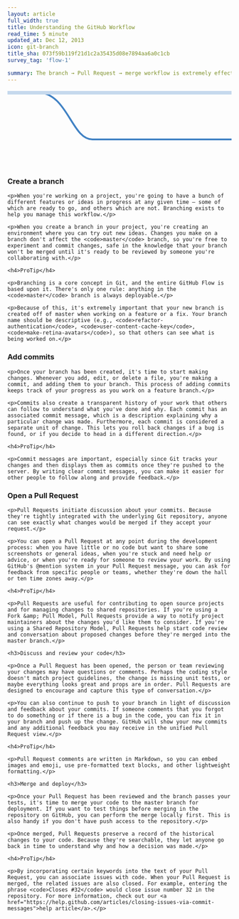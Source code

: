 ```yaml
---
layout: article
full_width: true
title: Understanding the GitHub Workflow
read_time: 5 minute
updated_at: Dec 12, 2013
icon: git-branch
title_sha: 073f59b119f21d1c2a35435d08e7894aa6a0c1cb
survey_tag: 'flow-1'

summary: The branch → Pull Request → merge workflow is extremely effective. This guide explains these concepts so that you can level up your development process.
---
```


<script type="text/javascript" src="/javascripts/snap.svg-min.js"></script>
<script type="text/javascript" src="flow.js"></script>
<link rel="stylesheet" type="text/css" href="flow.css">

<div class="features-branch-diagram" id="js-features-branch-diagram">

  <svg width="930px" height="320px" id="js-features-branch-diagram-svg" xmlns="http://www.w3.org/2000/svg">
    <path d="M66.2711864,5.96363636 C135.523206,5.96363636 143.460673,112 191.02837,112 C238.596067,112 681.049887,112 725.83852,112 C770.627152,112 786.056674,5.95721244 855.110732,5.96363636" id="js-branch-diagram-branch" stroke="#4182C4" stroke-width="4" fill="none"></path>
    <path d="M0,7 L766,7 L920,7" id="js-branch-diagram-master" stroke="#c6d9ed" stroke-width="8"></path>
    <path id="js-branch-diagram-arrow" d="M907.2,10 C910.98,8.95 915.22,8.05 918,7 C914.22,5.95 910.98,5.05 907.2,4" stroke="#c6d9ed" stroke-width="8" fill="none"></path>
  </svg>

  <div class="diagram-icon js-diagram-icon diagram-icon-branch" data-diagram-step="branch">
    <span class="mega-octicon octicon-git-branch"></span>
  </div>
  <div class="diagram-icon-small js-diagram-icon-small diagram-icon-commit-1" data-diagram-step="commits">
    <span class="mega-octicon octicon-git-commit"></span>
  </div>
  <div class="diagram-icon-small js-diagram-icon-small diagram-icon-commit-2" data-diagram-step="commits">
    <span class="mega-octicon octicon-git-commit"></span>
  </div>
  <div class="diagram-icon-small js-diagram-icon-small diagram-icon-commit-3" data-diagram-step="commits">
    <span class="mega-octicon octicon-git-commit"></span>
  </div>
  <div class="diagram-icon js-diagram-icon diagram-icon-pr" data-diagram-step="pr">
    <span class="mega-octicon octicon-git-pull-request"></span>
  </div>
  <div class="diagram-icon js-diagram-icon diagram-icon-merge" data-diagram-step="merge">
    <span class="mega-octicon octicon-git-merge"></span>
  </div>
  <div class="diagram-icon-small js-diagram-icon-small diagram-icon-discussion-1" data-diagram-step="code-review">
    <span class="mega-octicon octicon-comment-discussion"></span>
  </div>
  <div class="diagram-icon-small js-diagram-icon-small diagram-icon-commit-4" data-diagram-step="code-review">
    <span class="mega-octicon octicon-git-commit"></span>
  </div>
  <div class="diagram-icon-small js-diagram-icon-small diagram-icon-discussion-2" data-diagram-step="code-review">
    <span class="mega-octicon octicon-comment-discussion"></span>
  </div>
  <div class="diagram-icon-small js-diagram-icon-small diagram-icon-commit-5" data-diagram-step="code-review">
    <span class="mega-octicon octicon-git-commit"></span>
  </div>
  <div class="diagram-icon-small js-diagram-icon-small diagram-icon-discussion-3" data-diagram-step="code-review">
    <span class="mega-octicon octicon-comment-discussion"></span>
  </div>
  <div class="diagram-icon-small js-diagram-icon-small diagram-icon-commit-6" data-diagram-step="code-review">
    <span class="mega-octicon octicon-git-commit"></span>
  </div>
  <div class="diagram-icon-small js-diagram-icon-small diagram-icon-discussion-4" data-diagram-step="code-review">
    <span class="mega-octicon octicon-comment-discussion"></span>
  </div>
  <div class="diagram-icon-small js-diagram-icon-small diagram-icon-commit-7" data-diagram-step="code-review">
    <span class="mega-octicon octicon-git-commit"></span>
  </div>
  <div class="diagram-icon-small js-diagram-icon-small diagram-icon-discussion-5" data-diagram-step="code-review">
    <span class="mega-octicon octicon-comment-discussion"></span>
  </div>

</div>

<div class="flow-content">

  <a href="#" class="panel-nav prev js-panel-nav-prev" title="Previous">
    <span class="mega-octicon octicon-chevron-left"></span>
  </a>

  <a href="#" class="panel-nav next js-panel-nav-next" title="Next">
    <span class="mega-octicon octicon-chevron-right"></span>
  </a>

  <div class="panel-content js-panel-content js-panel-content-branch" data-step="branch">
    <h3>Create a branch</h3>

    <p>When you're working on a project, you're going to have a bunch of different features or ideas in progress at any given time – some of which are ready to go, and others which are not. Branching exists to help you manage this workflow.</p>

    <p>When you create a branch in your project, you're creating an environment where you can try out new ideas. Changes you make on a branch don't affect the <code>master</code> branch, so you're free to experiment and commit changes, safe in the knowledge that your branch won't be merged until it's ready to be reviewed by someone you're collaborating with.</p>

    <h4>ProTip</h4>

    <p>Branching is a core concept in Git, and the entire GitHub Flow is based upon it. There's only one rule: anything in the <code>master</code> branch is always deployable.</p>

    <p>Because of this, it's extremely important that your new branch is created off of master when working on a feature or a fix. Your branch name should be descriptive (e.g., <code>refactor-authentication</code>, <code>user-content-cache-key</code>, <code>make-retina-avatars</code>), so that others can see what is being worked on.</p>
  </div>

  <div class="panel-content js-panel-content js-panel-content-commits" data-step="commits">
    <h3>Add commits</h3>

    <p>Once your branch has been created, it's time to start making changes. Whenever you add, edit, or delete a file, you're making a commit, and adding them to your branch. This process of adding commits keeps track of your progress as you work on a feature branch.</p>

    <p>Commits also create a transparent history of your work that others can follow to understand what you've done and why. Each commit has an associated commit message, which is a description explaining why a particular change was made. Furthermore, each commit is considered a separate unit of change. This lets you roll back changes if a bug is found, or if you decide to head in a different direction.</p>

    <h4>ProTip</h4>

    <p>Commit messages are important, especially since Git tracks your changes and then displays them as commits once they're pushed to the server. By writing clear commit messages, you can make it easier for other people to follow along and provide feedback.</p>
  </div>

  <div class="panel-content js-panel-content js-panel-content-pr" data-step="pr">
    <h3>Open a Pull Request</h3>

    <p>Pull Requests initiate discussion about your commits. Because they're tightly integrated with the underlying Git repository, anyone can see exactly what changes would be merged if they accept your request.</p>

    <p>You can open a Pull Request at any point during the development process: when you have little or no code but want to share some screenshots or general ideas, when you're stuck and need help or advice, or when you're ready for someone to review your work. By using GitHub's @mention system in your Pull Request message, you can ask for feedback from specific people or teams, whether they're down the hall or ten time zones away.</p>

    <h4>ProTip</h4>

    <p>Pull Requests are useful for contributing to open source projects and for managing changes to shared repositories. If you're using a Fork &amp; Pull Model, Pull Requests provide a way to notify project maintainers about the changes you'd like them to consider. If you're using a Shared Repository Model, Pull Requests help start code review and conversation about proposed changes before they're merged into the master branch.</p>
  </div>

  <div class="panel-content js-panel-content js-panel-content-code-review" data-step="code-review">

    <h3>Discuss and review your code</h3>

    <p>Once a Pull Request has been opened, the person or team reviewing your changes may have questions or comments. Perhaps the coding style doesn't match project guidelines, the change is missing unit tests, or maybe everything looks great and props are in order. Pull Requests are designed to encourage and capture this type of conversation.</p>

    <p>You can also continue to push to your branch in light of discussion and feedback about your commits. If someone comments that you forgot to do something or if there is a bug in the code, you can fix it in your branch and push up the change. GitHub will show your new commits and any additional feedback you may receive in the unified Pull Request view.</p>

    <h4>ProTip</h4>

    <p>Pull Request comments are written in Markdown, so you can embed images and emoji, use pre-formatted text blocks, and other lightweight formatting.</p>
  </div>

  <div class="panel-content js-panel-content js-panel-content-merge" data-step="merge">

    <h3>Merge and deploy</h3>

    <p>Once your Pull Request has been reviewed and the branch passes your tests, it's time to merge your code to the master branch for deployment. If you want to test things before merging in the repository on GitHub, you can perform the merge locally first. This is also handy if you don't have push access to the repository.</p>

    <p>Once merged, Pull Requests preserve a record of the historical changes to your code. Because they're searchable, they let anyone go back in time to understand why and how a decision was made.</p>

    <h4>ProTip</h4>

    <p>By incorporating certain keywords into the text of your Pull Request, you can associate issues with code. When your Pull Request is merged, the related issues are also closed. For example, entering the phrase <code>Closes #32</code> would close issue number 32 in the repository. For more information, check out our <a href="https://help.github.com/articles/closing-issues-via-commit-messages">help article</a>.</p>
  </div>

</div>